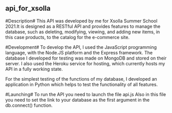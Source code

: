 ## api_for_xsolla ##

#Description#
This API was developed by me for Xsolla Summer School 2021.It is designed as a RESTful API and provides features to manage the database, such as deleting, modifying, viewing, and adding new items, in this case products, to the catalog for the e-commerce site.

#Development#
To develop the API, I used the JavaScript programming language, with the Node.JS platform and the Express framework. The database I developed for testing was made on MongoDB and stored on their server. I also used the Heroku service for hosting, which currently hosts my API in a fully working state. 

For the simplest testing of the functions of my database, I developed an application in Python which helps to test the functionality of all features. 

#Launching#
To run the API you need to launch the file api.js
Also in this file you need to set the link to your database as the first argument in the db.connect() function.